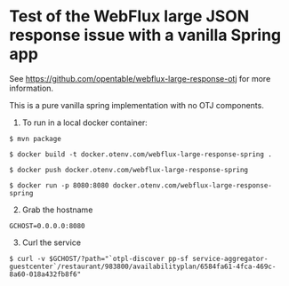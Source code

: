 Test of the WebFlux large JSON response issue with a vanilla Spring app
=============================================

See https://github.com/opentable/webflux-large-response-otj for more information.

This is a pure vanilla spring implementation with no OTJ components.

1) To run in a local docker container:

```
$ mvn package

$ docker build -t docker.otenv.com/webflux-large-response-spring .

$ docker push docker.otenv.com/webflux-large-response-spring

$ docker run -p 8080:8080 docker.otenv.com/webflux-large-response-spring
```

2) Grab the hostname

```
GCHOST=0.0.0.0:8080
```

3) Curl the service

```
$ curl -v $GCHOST/?path="`otpl-discover pp-sf service-aggregator-guestcenter`/restaurant/983800/availabilityplan/6584fa61-4fca-469c-8a60-018a432fb8f6"
```
